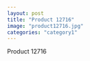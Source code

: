 ```yaml
---
layout: post
title: "Product 12716"
image: "product12716.jpg"
categories: "category1"
---
```

Product 12716
